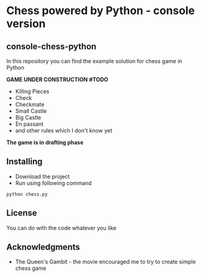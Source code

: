 # Chess powered by Python - console version
## console-chess-python

In this repository you can find the example solution for chess game in Python

**GAME UNDER CONSTRUCTION**
**#TODO**
* Killing Pieces
* Check 
* Checkmate
* Small Castle
* Big Castle
* En passant
* and other rules which I don't know yet 

**The game is in drafting phase**

## Installing 
* Download the project
* Run using following command
```
python chess.py
```
## License
You can do with the code whatever you like

## Acknowledgments

* The Queen's Gambit - the movie encouraged me to try to create simple chess game
